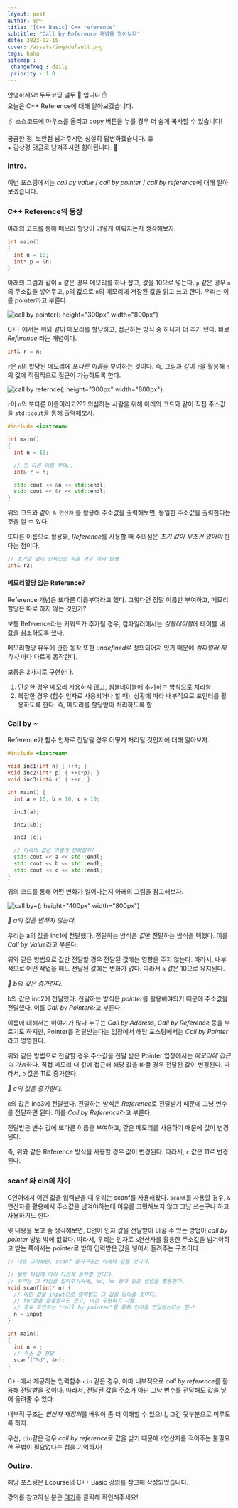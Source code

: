 ```yaml
---
layout: post
author: 널두
title: "[C++ Basic] C++ reference"
subtitle: "Call by Reference 개념을 알아보자"
date: 2023-02-15
cover: /assets/img/default.png
tags: haha
sitemap :
 changefreq : daily
 priority : 1.0
---
```

안녕하세요! 두두코딩 <span class="doodoo">널두 🥸</span> 입니다 ✋ <br>
오늘은 C++ Reference에 대해 알아보겠습니다.

🖇 소스코드에 마우스를 올리고 <span class="tip">copy</span> 버튼을 누를 경우 더 쉽게 복사할 수 있습니다!

궁금한 점, 보안점 남겨주시면 성실히 답변하겠습니다. 😁 <br>
\+ 감상평 댓글로 남겨주시면 힘이됩니다. 🙇 <br>
### Intro.
이번 포스팅에서는 *call by value* / *call by pointer* / *call by reference*에 대해 알아보겠습니다.

### C++ Reference의 등장
아래의 코드를 통해 메모리 할당이 어떻게 이뤄지는지 생각해보자.

```cpp
int main()
{
  int n = 10;
  int* p = &n;
}
```

아래의 그림과 같이 `n` 같은 경우 메모리를 하나 잡고, 값을 10으로 넣는다. `p` 같은 경우 `n`의 주소값을 넣어두고, `p`의 값으로 `n`의 메모리에 저장된 값을 읽고 쓰고 한다. 우리는 이를 pointer라고 부른다.

![call by pointer](/assets/img/cpp_prime/10_reference/callby1.png){: height="300px" width="800px"}

C++ 에서는 위와 같이 메모리를 할당하고, 접근하는 방식 중 하나가 더 추가 됐다. 바로 *Reference* 라는 개념이다.

```cpp
int& r = n;
```

`r`은 `n`의 할당된 메모리에 *또다른 이름*을 부여하는 것이다. 즉, 그림과 같이 `r`을 활용해 `n`의 값에 직접적으로 접근이 가능하도록 한다.

![call by refernce](/assets/img/cpp_prime/10_reference/callby2.png){: height="300px" width="800px"}

`r`이 `n`의 또다른 이름이라고??? 의심하는 사람을 위해 아래의 코드와 같이 직접 주소값을 `std::cout`을 통해 출력해보자.

```cpp
#include <iostream>

int main()
{
  int n = 10;

  // 또 다른 이름 부여..
  int& r = n;

  std::cout << &n << std::endl;
  std::cout << &r << std::endl;
}
```

위의 코드와 같이 `& 연산자` 를 활용해 주소값을 출력해보면, 동일한 주소값을 출력한다는 것을 알 수 있다.

또다른 이름으로 활용돼, *Reference*를 사용할 때 주의점은 *초기 값이 무조건 있어야* 한다는 점이다.

```cpp
// 초기값 없이 단독으로 적을 경우 에러 발생
int& r2;
```

#### 메모리할당 없는 Reference?
Reference 개념은 또다른 이름부여라고 했다. 그렇다면 정말 이름만 부여하고, 메모리할당은 따로 하지 않는 것인가?

보통 Reference라는 키워드가 추가될 경우, 컴파일러에서는 *심볼테이블*에 테이블 내 값을 참조하도록 했다.

메모리할당 유무에 관한 동작 또한 *undefined*로 정의되어져 있기 때문에 *컴파일러 제작사* 마다 다르게 동작한다.

보통은 2가지로 구현한다.

1. 단순한 경우 메모리 사용하지 않고, 심볼테이블에 추가하는 방식으로 처리함
2. 복잡한 경우 (함수 인자로 사용되거나 할 때), 상황에 따라 내부적으로 포인터를 활용하도록 한다. 즉, 메모리를 할당받아 처리하도록 함.

### Call by ~
Reference가 함수 인자로 전달될 경우 어떻게 처리될 것인지에 대해 알아보자.

```cpp
#include <iostream>

void inc1(int n) { ++n; }
void inc2(int* p) { ++(*p); }
void inc3(int& r) { ++r; }

int main() {
  int a = 10, b = 10, c = 10;

  inc1(a);

  inc2(&b);

  inc3 (c);

  // 아래의 값은 어떻게 변화할까?
  std::cout << a << std::endl;
  std::cout << b << std::endl;
  std::cout << c << std::endl;
}
```

위의 코드를 통해 어떤 변화가 일어나는지 아래의 그림을 참고해보자.

![call by~](/assets/img/cpp_prime/10_reference/callby3.png){: height="400px" width="800px"}

*🌱 a의 값은 변하지 않는다.*

우리는 a의 값을 inc1에 전달했다. 전달하는 방식은 *값*만 전달하는 방식을 택했다. 이를 *Call by Value*라고 부른다.

위와 같은 방법으로 값만 전달할 경우 전달된 값에는 영향을 주지 않는다. 따라서, 내부적으로 어떤 작업을 해도 전달된 값에는 변화가 없다. 따라서 `a` 값은 10으로 유지된다.

*🌱 b의 값은 증가한다.*

b의 값은 inc2에 전달했다. 전달하는 방식은 *pointer*를 활용해야되기 때문에 주소값을 전달했다. 이를 *Call by Pointer*라고 부른다.

이름에 대해서는 이야기가 많다 누구는 *Call by Address*, *Call by Reference* 등을 부르기도 하지만, Pointer를 전달받는다는 입장에서 해당 포스팅에서는 *Call by Pointer*라고 명명한다.

위와 같은 방법으로 전달할 경우 주소값을 전달 받은 Pointer 입장에서는 *메모리에 접근이 가능*하다. 직접 메모리 내 값에 접근해 해당 값을 바꿀 경우 전달된 값이 변경된다. 따라서, `b` 값은 11로 증가한다.

*🌱 c의 값은 증가한다.*

c의 값은 inc3에 전달했다. 전달하는 방식은 *Reference*로 전달받기 때문에 그냥 변수를 전달하면 된다. 이를 *Call by Reference*라고 부른다.

전달받은 변수 값에 또다른 이름을 부여하고, 같은 메모리를 사용하기 때문에 값이 변경된다.

즉, 위와 같은 Reference 방식을 사용할 경우 값이 변경된다. 따라서, `c` 값은 11로 변경된다.

### scanf 와 cin의 차이
C언어에서 어떤 값을 입력받을 때 우리는 scanf를 사용해왔다. `scanf`를 사용할 경우, `&`연산자를 활용해서 주소값을 넘겨야하는데 이유를 고민해보지 않고 그냥 쓰는구나 하고 사용하기도 한다.

윗 내용을 보고 좀 생각해보면, C언어 인자 값을 전달받아 바꿀 수 있는 방법이 *call by pointer* 방법 밖에 없었다. 따라서, 우리는 인자로 `&`연산자를 활용한 주소값을 넘겨야하고 받는 쪽에서는 pointer로 받아 입력받은 값을 넣어서 돌려주는 구조이다.

```cpp
// 대충 그려보면, scanf 동작구조는 아래와 같을 것이다.

// 물론 타입에 따라 다르게 동작할 것이다.
// 우리는 그 타입을 알려주기위해, %d, %c 등과 같은 방법을 활용한다.
void scanf(int* n) {
  // 어떤 값을 input으로 입력받고 그 값을 담아줄 것이다.
  // for문을 활용할수도 있고, 이건 구현하기 나름.
  // 중요 포인트는 "call by pointer"를 통해 인자를 전달받는다는 점~!
  n = input
}

int main()
{
  int n = ;
  // 주소 값 전달
  scanf("%d", &n);
}
```

C++에서 제공하는 입력함수 `cin` 같은 경우, 아마 내부적으로 *call by reference*를 활용해 전달받을 것이다. 따라서, 전달된 값을 주소가 아닌 그냥 변수를 전달해도 값을 넣어 돌려줄 수 있다.

내부적 구조는 *연산자 재정의*를 배워야 좀 더 이해할 수 있으니, 그건 뒷부분으로 미루도록 하자.

우선, `cin`같은 경우 *call by reference*로 값을 받기 때문에 `&`연산자를 적어주는 불필요한 문법이 필요없다는 점을 기억하자!

### Outtro.
해당 포스팅은 Ecourse의 C++ Basic 강의를 참고해 작성되었습니다.

강의를 참고하실 분은 [여기](https://www.ecourse.co.kr/course/cppbasic_v2/)를 클릭해 확인해주세요!
